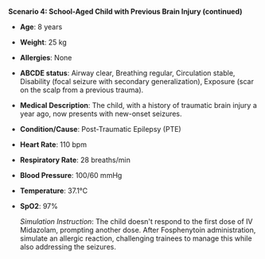 **Scenario 4: School-Aged Child with Previous Brain Injury (continued)**

- **Age**: 8 years
- **Weight**: 25 kg
- **Allergies**: None
- **ABCDE status**: Airway clear, Breathing regular, Circulation stable, Disability (focal seizure with secondary generalization), Exposure (scar on the scalp from a previous trauma).
- **Medical Description**: The child, with a history of traumatic brain injury a year ago, now presents with new-onset seizures.
- **Condition/Cause**: Post-Traumatic Epilepsy (PTE)
- **Heart Rate**: 110 bpm
- **Respiratory Rate**: 28 breaths/min
- **Blood Pressure**: 100/60 mmHg
- **Temperature**: 37.1°C
- **SpO2**: 97%

  *Simulation Instruction*: The child doesn't respond to the first dose of IV Midazolam, prompting another dose. After Fosphenytoin administration, simulate an allergic reaction, challenging trainees to manage this while also addressing the seizures.